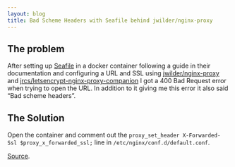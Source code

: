 ```yaml
---
layout: blog
title: Bad Scheme Headers with Seafile behind jwilder/nginx-proxy
---
```


## The problem  
After setting up [Seafile](https://seafile.com/) in a docker container following a guide in their documentation and configuring a URL and SSL using [jwilder/nginx-proxy](https://hub.docker.com/r/jwilder/nginx-proxy/) and [jrcs/letsencrypt-nginx-proxy-companion](https://hub.docker.com/r/jrcs/letsencrypt-nginx-proxy-companion/) I got a 400 Bad Request error when trying to open the URL.
In addition to it giving me this error it also said “Bad scheme headers”.

## The Solution  
Open the container and comment out the `proxy_set_header X-Forwarded-Ssl $proxy_x_forwarded_ssl;` line in `/etc/nginx/conf.d/default.conf`.

[Source](https://groups.google.com/forum/#!topic/nginx-proxy/T-B3HCpY1ug).